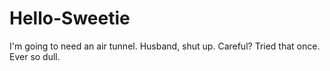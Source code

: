 # Hello-Sweetie
I'm going to need an air tunnel. 
Husband, shut up.
Careful? Tried that once. Ever so dull.
